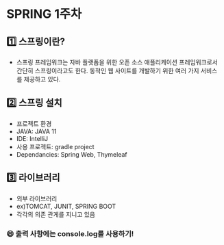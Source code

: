 # SPRING 1주차

## :one: 스프링이란?
- 스프링 프레임워크는 자바 플랫폼을 위한 오픈 소스 애플리케이션 프레임워크로서 간단히 스프링이라고도 한다. 동적인 웹 사이트를 개발하기 위한 여러 가지 서비스를 제공하고 있다.

## :two: 스프링 설치

- 프로젝트 환경
 - JAVA: JAVA 11
 - IDE: IntelliJ
 - 사용 프로젝트: gradle project
 - Dependancies: Spring Web, Thymeleaf

## :three: 라이브러리
- 외부 라이브러리
 - ex)TOMCAT, JUNIT, SPRING BOOT
 - 각각의 의존 관게를 지니고 있음

### :smile: 출력 사항에는 console.log를 사용하기!
